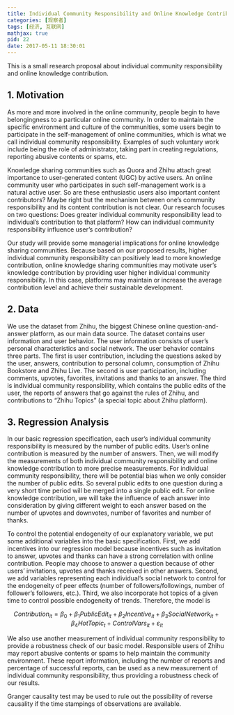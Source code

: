 ```yaml
---
title: Individual Community Responsibility and Online Knowledge Contribution
categories: [观察者]
tags: [经济, 互联网]
mathjax: true
pid: 22
date: 2017-05-11 18:30:01
---
```


This is a small research proposal about individual community responsibility and online knowledge contribution.

## 1. Motivation

As more and more involved in the online community, people begin to have belongingness to a particular online community. In order to maintain the specific environment and culture of the communities, some users begin to participate in the self-management of online communities, which is what we call individual community responsibility. Examples of such voluntary work include being the role of administrator, taking part in creating regulations, reporting abusive contents or spams, etc. 
<!--more-->

Knowledge sharing communities such as Quora and Zhihu attach great importance to user-generated content (UGC) by active users. An online community user who participates in such self-management work is a natural active user. So are these enthusiastic users also important content contributors? Maybe right but the mechanism between one’s community responsibility and its content contribution is not clear. Our research focuses on two questions: Does greater individual community responsibility lead to individual’s contribution to that platform? How can individual community responsibility influence user’s contribution? 

Our study will provide some managerial implications for online knowledge sharing communities. Because based on our proposed results, higher individual community responsibility can positively lead to more knowledge contribution, online knowledge sharing communities may motivate user’s knowledge contribution by providing user higher individual community responsibility. In this case, platforms may maintain or increase the average contribution level and achieve their sustainable development.

## 2. Data

We use the dataset from Zhihu, the biggest Chinese online question-and-answer platform, as our main data source. The dataset contains user information and user behavior. The user information consists of user’s personal characteristics and social network. The user behavior contains three parts. The first is user contribution, including the questions asked by the user, answers, contribution to personal column, consumption of Zhihu Bookstore and Zhihu Live. The second is user participation, including comments, upvotes, favorites, invitations and thanks to an answer. The third is individual community responsibility, which contains the public edits of the user, the reports of answers that go against the rules of Zhihu, and contributions to “Zhihu Topics” (a special topic about Zhihu platform).

## 3. Regression Analysis

In our basic regression specification, each user’s individual community responsibility is measured by the number of public edits. User’s online contribution is measured by the number of answers. Then, we will modify the measurements of both individual community responsibility and online knowledge contribution to more precise measurements. For individual community responsibility, there will be potential bias when we only consider the number of public edits. So several public edits to one question during a very short time period will be merged into a single public edit. For online knowledge contribution, we will take the influence of each answer into consideration by giving different weight to each answer based on the number of upvotes and downvotes, number of favorites and number of thanks.

To control the potential endogeneity of our explanatory variable, we put some additional variables into the basic specification. First, we add incentives into our regression model because incentives such as invitation to answer, upvotes and thanks can have a strong correlation with online contribution. People may choose to answer a question because of other users’ invitations, upvotes and thanks received in other answers. Second, we add variables representing each individual’s social network to control for the endogeneity of peer effects (number of followers/followings, number of follower’s followers, etc.). Third, we also incorporate hot topics of a given time to control possible endogeneity of trends. Therefore, the model is

$$Contribution_{it}=\beta_0+\beta_1PublicEdit_{it}+\beta_2Incentive_{it}+\beta_3SocialNetwork_{it}+\beta_4HotTopic_t+ControlVars_{it}+\varepsilon_{it}$$

We also use another measurement of individual community responsibility to provide a robustness check of our basic model. Responsible users of Zhihu may report abusive contents or spams to help maintain the community environment. These report information, including the number of reports and percentage of successful reports, can be used as a new measurement of individual community responsibility, thus providing a robustness check of our results.

Granger causality test may be used to rule out the possibility of reverse causality if the time stampings of observations are available.

